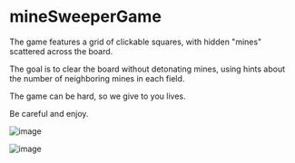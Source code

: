 # mineSweeperGame
The game features a grid of clickable squares, with hidden "mines" scattered across the board. 

The goal is to clear the board without detonating mines, using hints about the number of neighboring mines in each field.

The game can be hard, so we give to you lives. 

Be careful and enjoy.


![image](https://user-images.githubusercontent.com/102171667/189230160-ad23b94e-0d66-4fa5-b3ea-4f5dd4dc79b5.png)

![image](https://user-images.githubusercontent.com/102171667/189230271-9ff1d3ca-317d-40aa-aa37-25458993a7ea.png)
